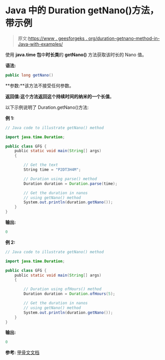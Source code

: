 # Java 中的 Duration getNano()方法，带示例

> 原文:[https://www . geesforgeks . org/duration-getnano-method-in-Java-with-examples/](https://www.geeksforgeeks.org/duration-getnano-method-in-java-with-examples/)

使用 **java.time 包**中**时长类**的 **getNano()** 方法获取该时长的 Nano 值。

**语法:**

```java
public long getNano()

```

**参数:**该方法不接受任何参数。

**返回值:**这个方法返回这个持续时间的纳米的一个**长值**。

以下示例说明了 Duration.getNano()方法:

**例 1:**

```java
// Java code to illustrate getNano() method

import java.time.Duration;

public class GFG {
    public static void main(String[] args)
    {

        // Get the text
        String time = "P2DT3H4M";

        // Duration using parse() method
        Duration duration = Duration.parse(time);

        // Get the duration in nanos
        // using getNano() method
        System.out.println(duration.getNano());
    }
}
```

**输出:**

```java
0

```

**例 2:**

```java
// Java code to illustrate getNano() method

import java.time.Duration;

public class GFG {
    public static void main(String[] args)
    {

        // Duration using ofHours() method
        Duration duration = Duration.ofHours(5);

        // Get the duration in nanos
        // using getNano() method
        System.out.println(duration.getNano());
    }
}
```

**输出:**

```java
0

```

**参考:** [甲骨文文档](https://docs.oracle.com/javase/9/docs/api/java/time/Duration.html#getNano--)